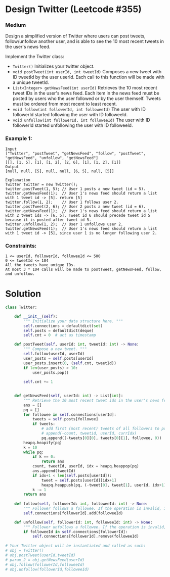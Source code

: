 Design Twitter (Leetcode #355)
===============================
### Medium

Design a simplified version of Twitter where users can post tweets, follow/unfollow another user, and is able to see the 10 most recent tweets in the user's news feed.

Implement the Twitter class:

* `Twitter()` Initializes your twitter object.
* `void postTweet(int userId, int tweetId)` Composes a new tweet with ID tweetId by the user userId. Each call to this function will be made with a unique tweetId.
* `List<Integer> getNewsFeed(int userId)` Retrieves the 10 most recent tweet IDs in the user's news feed. Each item in the news feed must be posted by users who the user followed or by the user themself. Tweets must be ordered from most recent to least recent.
* `void follow(int followerId, int followeeId)` The user with ID followerId started following the user with ID followeeId.
* `void unfollow(int followerId, int followeeId)` The user with ID followerId started unfollowing the user with ID followeeId.
 

### Example 1:
```
Input
["Twitter", "postTweet", "getNewsFeed", "follow", "postTweet", "getNewsFeed", "unfollow", "getNewsFeed"]
[[], [1, 5], [1], [1, 2], [2, 6], [1], [1, 2], [1]]
Output
[null, null, [5], null, null, [6, 5], null, [5]]

Explanation
Twitter twitter = new Twitter();
twitter.postTweet(1, 5); // User 1 posts a new tweet (id = 5).
twitter.getNewsFeed(1);  // User 1's news feed should return a list with 1 tweet id -> [5]. return [5]
twitter.follow(1, 2);    // User 1 follows user 2.
twitter.postTweet(2, 6); // User 2 posts a new tweet (id = 6).
twitter.getNewsFeed(1);  // User 1's news feed should return a list with 2 tweet ids -> [6, 5]. Tweet id 6 should precede tweet id 5 because it is posted after tweet id 5.
twitter.unfollow(1, 2);  // User 1 unfollows user 2.
twitter.getNewsFeed(1);  // User 1's news feed should return a list with 1 tweet id -> [5], since user 1 is no longer following user 2.
``` 

### Constraints:
```
1 <= userId, followerId, followeeId <= 500
0 <= tweetId <= 104
All the tweets have unique IDs.
At most 3 * 104 calls will be made to postTweet, getNewsFeed, follow, and unfollow.
```

Solution
========

```python
class Twitter:

    def __init__(self):
        """ Initialize your data structure here. """
        self.connections = defaultdict(set)
        self.posts = defaultdict(deque)
        self.cnt = 0  # act as timestamp

    def postTweet(self, userId: int, tweetId: int) -> None:
        """ Compose a new tweet. """
        self.follow(userId, userId)
        user_posts = self.posts[userId]
        user_posts.insert(0, (self.cnt, tweetId))
        if len(user_posts) > 10:
            user_posts.pop()
        
        self.cnt += 1
        

    def getNewsFeed(self, userId: int) -> List[int]:
        """ Retrieve the 10 most recent tweet ids in the user's news feed. Each item in the news feed must be posted by users who the user followed or by the user herself. Tweets must be ordered from most recent to least recent."""
        ans = []
        pq = []
        for followee in self.connections[userId]:
            tweets = self.posts[followee]
            if tweets:
                # add first (most recent) tweets of all followers to pq.
                # append(-count, tweetid, userId, currIdx)
                pq.append((-tweets[0][0], tweets[0][1], followee, 0))
        heapq.heapify(pq)
        k = 10
        while pq:
            if k == 0:
                return ans
            count, tweetId, userId, idx = heapq.heappop(pq)
            ans.append(tweetId)
            if idx+1 < len(self.posts[userId]):
                tweet = self.posts[userId][idx+1]
                heapq.heappush(pq, (-tweet[0], tweet[1], userId, idx+1))
            k -= 1
        return ans
                
    def follow(self, followerId: int, followeeId: int) -> None:
        """ Follower follows a followee. If the operation is invalid, it should be a no-op. """
        self.connections[followerId].add(followeeId)

    def unfollow(self, followerId: int, followeeId: int) -> None:
        """ Follower unfollows a followee. If the operation is invalid, it should be a no-op. """
        if followeeId in self.connections[followerId]:
            self.connections[followerId].remove(followeeId)
            
# Your Twitter object will be instantiated and called as such:
# obj = Twitter()
# obj.postTweet(userId,tweetId)
# param_2 = obj.getNewsFeed(userId)
# obj.follow(followerId,followeeId)
# obj.unfollow(followerId,followeeId)
```

